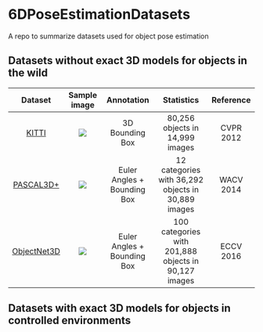 # 6DPoseEstimationDatasets
A repo to summarize datasets used for object pose estimation

## Datasets without exact 3D models for objects in the wild

| Dataset | Sample image | Annotation | Statistics | Reference |
| :-----: | :-----: | :-----: | :-----: | :-----: |
| [KITTI](http://www.cvlibs.net/datasets/kitti/eval_object.php) | ![](https://github.com/YoungXIAO13/6DPoseEstimationDatasets/blob/master/img/KITTI.png) | 3D Bounding Box | 80,256 objects in 14,999 images | CVPR 2012 |
| [PASCAL3D+](http://cvgl.stanford.edu/projects/pascal3d.html) | ![](https://github.com/YoungXIAO13/6DPoseEstimationDatasets/blob/master/img/Pascal3D.png) | Euler Angles + Bounding Box | 12 categories with 36,292 objects in 30,889 images | WACV 2014 |
| [ObjectNet3D](http://cvgl.stanford.edu/projects/objectnet3d/) | ![](https://github.com/YoungXIAO13/6DPoseEstimationDatasets/blob/master/img/ObjectNet3D.png) | Euler Angles + Bounding Box | 100 categories with 201,888 objects in 90,127 images | ECCV 2016 |


## Datasets with exact 3D models for objects in controlled environments